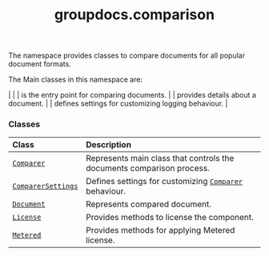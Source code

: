﻿---
title: groupdocs.comparison
second_title: GroupDocs.Comparison for Python via .NET API References
description: 
type: docs
url: /python-net/groupdocs.comparison/
is_root: false
weight: 10
---

The namespace provides classes to compare documents for all popular document formats.

The Main classes in this namespace are:

|
|
|  is the entry point for comparing documents. |
|  provides details about a document. |
|  defines settings for customizing logging behaviour. |

### Classes
| Class | Description |
| :- | :- |
| [`Comparer`](/comparison/python-net/groupdocs.comparison/comparer) | Represents main class that controls the documents comparison process. |
| [`ComparerSettings`](/comparison/python-net/groupdocs.comparison/comparersettings) | Defines settings for customizing [`Comparer`](/comparison/python-net/groupdocs.comparison/comparer) behaviour. |
| [`Document`](/comparison/python-net/groupdocs.comparison/document) | Represents compared document. |
| [`License`](/comparison/python-net/groupdocs.comparison/license) | Provides methods to license the component. |
| [`Metered`](/comparison/python-net/groupdocs.comparison/metered) | Provides methods for applying Metered license. |


